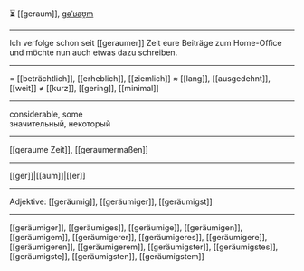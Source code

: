 ⏳ [[geraum]], [ɡəˈʁaʊ̯m](https://youglish.com/pronounce/geraum/german)

---
Ich verfolge schon seit [[geraumer]] Zeit eure Beiträge zum Home-Office und möchte nun auch etwas dazu schreiben.


---
= [[beträchtlich]], [[erheblich]], [[ziemlich]]
≈ [[lang]], [[ausgedehnt]], [[weit]]
≠ [[kurz]], [[gering]], [[minimal]]

---
considerable, some  
значительный, некоторый

---
[[geraume Zeit]], [[geraumermaßen]]

---
[[ger]]|[[aum]]|[[er]]


---
Adjektive: [[geräumig]], [[geräumiger]], [[geräumigst]]

---
[[geräumiger]], [[geräumiges]], [[geräumige]], [[geräumigen]], [[geräumigem]], [[geräumigerer]], [[geräumigeres]], [[geräumigere]], [[geräumigeren]], [[geräumigerem]], [[geräumigster]], [[geräumigstes]], [[geräumigste]], [[geräumigsten]], [[geräumigstem]]
